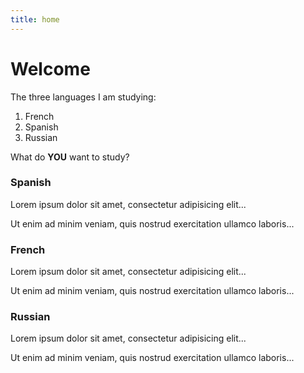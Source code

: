```yaml
---
title: home
---
```


<h1>Welcome</h1>

<p>The three languages I am studying:&nbsp;</p>
<ol>
<li>French</li>
<li>Spanish&nbsp;</li>
<li>Russian</li>
</ol>
<p>What do <strong>YOU</strong> want to study?</p>

<div class="row">
<div class="col-sm-4">
<h3>Spanish</h3>
<p>Lorem ipsum dolor sit amet, consectetur adipisicing elit...</p>
<p>Ut enim ad minim veniam, quis nostrud exercitation ullamco laboris...</p>
</div>
<div class="col-sm-4">
<h3>French</h3>
<p>Lorem ipsum dolor sit amet, consectetur adipisicing elit...</p>
<p>Ut enim ad minim veniam, quis nostrud exercitation ullamco laboris...</p>
</div>
<div class="col-sm-4">
<h3>Russian</h3> 
<p>Lorem ipsum dolor sit amet, consectetur adipisicing elit...</p>
<p>Ut enim ad minim veniam, quis nostrud exercitation ullamco laboris...</p>
</div>
</div>



